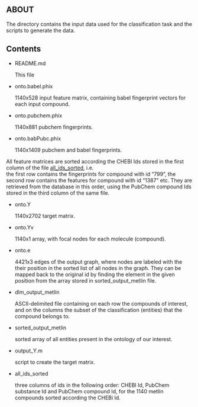 **ABOUT**
-------------
The directory contains the input data used for the classification task and the scripts to generate the data. 

**Contents**
----------------

* README.md 

    This file 

* onto.babel.phix

    1140x528  input feature matrix, containing babel fingerprint vectors for each input compound.
    
* onto.pubchem.phix
    
    1140x881  pubchem fingerprints.
    
* onto.babPubc.phix 
    
    1140x1409 pubchem and babel fingerprints.
    
All feature matrices are sorted according the CHEBI Ids stored in the first column of the file [all_ids_sorted](all_ids_sorted), i.e.  
the first row contains the fingerprints for compound with id “799”, the second row contains the features for 
compound with id “1387” etc. They are retrieved from the database in this order, using the PubChem compound Ids 
stored in the third column of the same file.

* onto.Y
    
    1140x2702 target matrix.

* onto.Yv
    
    1140x1 array, with focal nodes for each molecule (compound).
    
* onto.e
    
    4421x3 edges of the output graph, where nodes are labeled with the their position in the sorted list of all 
    nodes in the graph. They can be mapped back to the original id by finding the element in the given position 
    from the array stored in sorted_output_metlin file.

* dlm_output_metlin 
    
    ASCII-delimited file containing on each row the compounds of interest, and on the columns the subset of 
    the classification (entities) that the compound belongs to.
    
* sorted_output_metlin
    
    sorted array of all entities present in the ontology of our interest. 

* output_Y.m
    
    script to create the target matrix.

* all_ids_sorted 

    three columns of ids in the following order: CHEBI Id, PubChem  substance Id and PubChem compound Id,  for the 1140 metlin compounds sorted according the CHEBi Id. 

    
